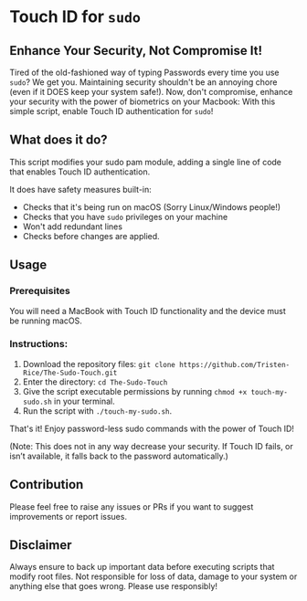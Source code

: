 # Touch ID for `sudo`
## Enhance Your Security, Not Compromise It!

Tired of the old-fashioned way of typing Passwords every time you use `sudo`? We get you. Maintaining security shouldn't be an annoying chore (even if it DOES keep your system safe!). Now, don't compromise, enhance your security with the power of biometrics on your Macbook: With this simple script, enable Touch ID authentication for `sudo`!

## What does it do?
This script modifies your sudo pam module, adding a single line of code that enables Touch ID authentication. 

It does have safety measures built-in:
- Checks that it's being run on macOS (Sorry Linux/Windows people!)
- Checks that you have `sudo` privileges on your machine
- Won't add redundant lines
- Checks before changes are applied.


## Usage

### Prerequisites 
You will need a MacBook with Touch ID functionality and the device must be running macOS.

### Instructions:

1. Download the repository files: `git clone https://github.com/Tristen-Rice/The-Sudo-Touch.git`
2. Enter the directory: `cd The-Sudo-Touch`
3. Give the script executable permissions by running `chmod +x touch-my-sudo.sh` in your terminal.
4. Run the script with `./touch-my-sudo.sh`.

That's it! Enjoy password-less sudo commands with the power of Touch ID!

(Note: This does not in any way decrease your security. If Touch ID fails, or isn’t available, it falls back to the password automatically.)

## Contribution
Please feel free to raise any issues or PRs if you want to suggest improvements or report issues.

## Disclaimer
Always ensure to back up important data before executing scripts that modify root files. Not responsible for loss of data, damage to your system or anything else that goes wrong. Please use responsibly!
